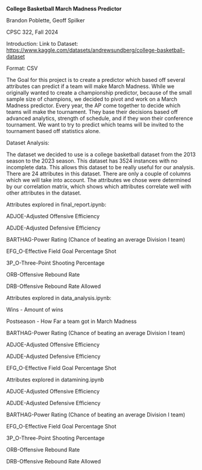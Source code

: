 **College Basketball March Madness Predictor**

Brandon Poblette, Geoff Spilker

CPSC 322, Fall 2024

Introduction:
Link to Dataset: https://www.kaggle.com/datasets/andrewsundberg/college-basketball-dataset

Format: CSV

The Goal for this project is to create a predictor which based off several attributes can predict if a team will make March Madness. While we originally wanted to create a championship predictor, because of the small sample size of champions, we decided to pivot and work on a March Madness predictor. Every year, the AP come together to decide which teams will make the tournament. They base their decisions based off advanced analytics, strength of schedule, and if they won their conference tournament. We want to try to predict which teams will be invited to the tournament based off statistics alone.

Dataset Analysis:

The dataset we decided to use is a college basketball dataset from the 2013 season to the 2023 season. This dataset has 3524 instances with no incomplete data. This allows this dataset to be really useful for our analysis. There are 24 attributes in this dataset. There are only a couple of columns which we will take into account. The attributes we chose were determined by our correlation matrix, which shows which attributes correlate well with other attributes in the dataset.

Attributes explored in final_report.ipynb:

ADJOE-Adjusted Offensive Efficiency

ADJDE-Adjusted Defensive Efficiency

BARTHAG-Power Rating (Chance of beating an average Division I team)

EFG_O-Effective Field Goal Percentage Shot

3P_O-Three-Point Shooting Percentage

ORB-Offensive Rebound Rate

DRB-Offensive Rebound Rate Allowed


Attributes explored in data_analysis.ipynb:

Wins - Amount of wins

Postseason - How Far a team got in March Madness

BARTHAG-Power Rating (Chance of beating an average Division I team)

ADJOE-Adjusted Offensive Efficiency

ADJDE-Adjusted Defensive Efficiency

EFG_O-Effective Field Goal Percentage Shot

Attributes explored in datamining.ipynb


ADJOE-Adjusted Offensive Efficiency

ADJDE-Adjusted Defensive Efficiency

BARTHAG-Power Rating (Chance of beating an average Division I team)

EFG_O-Effective Field Goal Percentage Shot

3P_O-Three-Point Shooting Percentage

ORB-Offensive Rebound Rate

DRB-Offensive Rebound Rate Allowed







